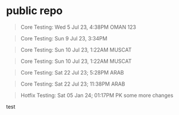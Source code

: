 # public repo
> Core Testing: Wed 5 Jul 23, 4:38PM OMAN
123

> Core Testing: Sun 9 Jul 23, 3:34PM 

> Core Testing: Sun 10 Jul 23, 1:22AM MUSCAT

> Core Testing: Sun 10 Jul 23, 1:22AM MUSCAT

> Core Testing: Sat 22 Jul 23; 5:28PM ARAB


> Core Testing: Sat 22 Jul 23; 11:38PM ARAB


> Hotfix Testing: Sat 05 Jan 24; 01:17PM PK
some more changes

test
